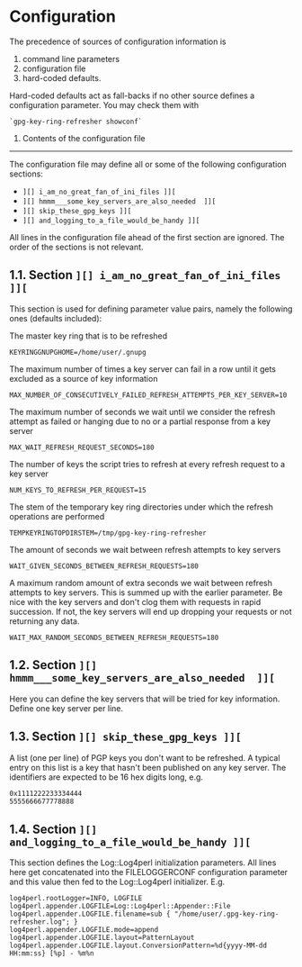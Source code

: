 Configuration
=============

The precedence of sources of configuration information is

1. command line parameters
1. configuration file
1. hard-coded defaults.

Hard-coded defaults act as fall-backs if no other source defines a
configuration parameter. You may check them with

    `gpg-key-ring-refresher showconf`

1. Contents of the configuration file
-------------------------------------

The configuration file may define all or some of the following configuration
sections:

* `][] i_am_no_great_fan_of_ini_files ]][`
* `][] hmmm___some_key_servers_are_also_needed  ]][`
* `][] skip_these_gpg_keys ]][`
* `][] and_logging_to_a_file_would_be_handy ]][`

All lines in the configuration file ahead of the first section are ignored.
The order of the sections is not relevant.

1.1. Section `][] i_am_no_great_fan_of_ini_files ]][`
-----------------------------------------------------

This section is used for defining parameter value pairs, namely the
following ones (defaults included):

The master key ring that is to be refreshed

`KEYRINGGNUPGHOME=/home/user/.gnupg`

The maximum number of times a key server can fail in a row until it gets
excluded as a source of key information
  
`MAX_NUMBER_OF_CONSECUTIVELY_FAILED_REFRESH_ATTEMPTS_PER_KEY_SERVER=10`

The maximum number of seconds we wait until we consider the refresh
attempt as failed or hanging due to no or a partial response from a
key server
  
`MAX_WAIT_REFRESH_REQUEST_SECONDS=180`

The number of keys the script tries to refresh at every refresh request to
a key server

`NUM_KEYS_TO_REFRESH_PER_REQUEST=15`

The stem of the temporary key ring directories under which the refresh
operations are performed
  
`TEMPKEYRINGTOPDIRSTEM=/tmp/gpg-key-ring-refresher`

The amount of seconds we wait between refresh attempts to key servers

`WAIT_GIVEN_SECONDS_BETWEEN_REFRESH_REQUESTS=180`

A maximum random amount of extra seconds we wait between refresh
attempts to key servers. This is summed up with the earlier
parameter. Be nice with the key servers and don't clog them with
requests in rapid succession. If not, the key servers will end up
dropping your requests or not returning any data.

`WAIT_MAX_RANDOM_SECONDS_BETWEEN_REFRESH_REQUESTS=180`

1.2. Section `][] hmmm___some_key_servers_are_also_needed  ]][`
---------------------------------------------------------------

Here you can define the key servers that will be tried for key information.
Define one key server per line.

1.3. Section `][] skip_these_gpg_keys ]][`
------------------------------------------

A list (one per line) of PGP keys you don't want to be refreshed. A typical
entry on this list is a key that hasn't been published on any key server.
The identifiers are expected to be 16 hex digits long, e.g.
```
0x1111222233334444
5555666677778888
```
1.4. Section `][] and_logging_to_a_file_would_be_handy ]][`
-----------------------------------------------------------

This section defines the Log::Log4perl initialization parameters. All
lines here get concatenated into the FILELOGGERCONF configuration
parameter and this value then fed to the Log::Log4perl
initializer. E.g.
```
log4perl.rootLogger=INFO, LOGFILE
log4perl.appender.LOGFILE=Log::Log4perl::Appender::File
log4perl.appender.LOGFILE.filename=sub { "/home/user/.gpg-key-ring-refresher.log"; }
log4perl.appender.LOGFILE.mode=append
log4perl.appender.LOGFILE.layout=PatternLayout
log4perl.appender.LOGFILE.layout.ConversionPattern=%d{yyyy-MM-dd HH:mm:ss} [%p] - %m%n
```

